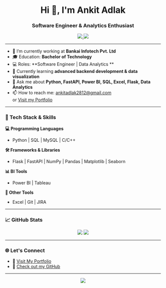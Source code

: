 <h1 align="center">Hi 👋, I'm Ankit Adlak</h1>
<h3 align="center">Software Engineer & Analytics Enthusiast</h3>

<p align="center">
  <a href="https://ankit0899.github.io/Ankit_Portfolio/" target="_blank">
    <img src="https://img.shields.io/badge/Portfolio-Ankit_Portfolio-009688?style=for-the-badge&logo=google-chrome&logoColor=white" />
  </a>
  <a href="https://github.com/Ankit0899" target="_blank">
    <img src="https://img.shields.io/badge/GitHub-Ankit0899-24292e?style=for-the-badge&logo=github&logoColor=white" />
  </a>
</p>

---

- 🔭 I’m currently working at **Bankai Infotech Pvt. Ltd**
- 🎓 Education: **Bachelor of Technology**
- 💻 Roles: **Software Engineer | Data Analytics **
- 🌱 Currently learning **advanced backend development & data visualization**
- 💬 Ask me about **Python, FastAPI, Power BI, SQL, Excel, Flask, Data Analytics**
- 📫 How to reach me: [ankitadlak2812@gmail.com](mailto:ankitadlak2812@gmail.com)  
  or [Visit my Portfolio](https://ankit0899.github.io/Ankit_Portfolio/)

---

### 🚀 Tech Stack & Skills

**💻 Programming Languages**
- Python | SQL | MySQL | C/C++

**🛠️ Frameworks & Libraries**
- Flask | FastAPI | NumPy | Pandas | Matplotlib | Seaborn

**📊 BI Tools**
- Power BI | Tableau

**📁 Other Tools**
- Excel | Git | JIRA

---

### 📈 GitHub Stats

<p align="center">
  <img src="https://github-readme-stats.vercel.app/api?username=Ankit0899&show_icons=true&theme=radical" />
  <img src="https://github-readme-streak-stats.herokuapp.com/?user=Ankit0899&theme=radical" />
</p>

---

### 🌐 Let's Connect
- 🔗 [Visit My Portfolio](https://ankit0899.github.io/Ankit_Portfolio/)
- 💼 [Check out my GitHub](https://github.com/Ankit0899)

---

<p align="center">
  <img src="https://readme-typing-svg.demolab.com?<img src="https://readme-typing-svg.demolab.com?font=Fira+Code&size=22&pause=1000&center=true&vCenter=true&width=440&lines=Welcome+to+my+GitHub+profile!;I'm+Ankit+Adlak+%F0%9F%91%8B;Software+Engineer+%7C+Analytics;Let's+build+something+awesome+%F0%9F%9A%80" />
</p>
